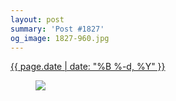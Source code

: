 ```yaml
---
layout: post
summary: 'Post #1827'
og_image: 1827-960.jpg
---
```


<p>
 <time>
  <a href="/1827">
   {{ page.date | date: "%B %-d, %Y" }}
  </a>
 </time>
 <a href="/1827">
  <figure data-taken="3/15/2024">
   <img sizes="(min-width: 700px) 50vw, calc(100vw - 2rem)" src="{{ site.assets_url }}/1827-480.jpg" srcset="{{ site.assets_url }}/1827-240.jpg 240w, {{ site.assets_url }}/1827-480.jpg 480w, {{ site.assets_url }}/1827-720.jpg 720w, {{ site.assets_url }}/1827-960.jpg 960w"/>
  </figure>
 </a>
</p>
